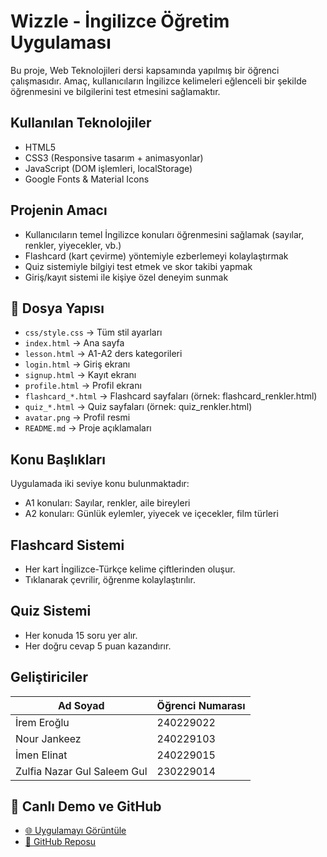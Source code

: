 # Wizzle - İngilizce Öğretim Uygulaması
Bu proje, Web Teknolojileri dersi kapsamında yapılmış bir öğrenci çalışmasıdır. Amaç, kullanıcıların İngilizce kelimeleri eğlenceli bir şekilde öğrenmesini ve bilgilerini test etmesini sağlamaktır.

## Kullanılan Teknolojiler
- HTML5
- CSS3 (Responsive tasarım + animasyonlar)
- JavaScript (DOM işlemleri, localStorage)
- Google Fonts & Material Icons

## Projenin Amacı
- Kullanıcıların temel İngilizce konuları öğrenmesini sağlamak (sayılar, renkler, yiyecekler, vb.)
- Flashcard (kart çevirme) yöntemiyle ezberlemeyi kolaylaştırmak
- Quiz sistemiyle bilgiyi test etmek ve skor takibi yapmak
- Giriş/kayıt sistemi ile kişiye özel deneyim sunmak

## 📁 Dosya Yapısı

- `css/style.css` → Tüm stil ayarları
- `index.html` → Ana sayfa
- `lesson.html` → A1-A2 ders kategorileri
- `login.html` → Giriş ekranı
- `signup.html` → Kayıt ekranı
- `profile.html` → Profil ekranı
- `flashcard_*.html` → Flashcard sayfaları (örnek: flashcard_renkler.html)
- `quiz_*.html` → Quiz sayfaları (örnek: quiz_renkler.html)
- `avatar.png` → Profil resmi
- `README.md` → Proje açıklamaları


## Konu Başlıkları
Uygulamada iki seviye konu bulunmaktadır:
- A1 konuları: Sayılar, renkler, aile bireyleri  
- A2 konuları: Günlük eylemler, yiyecek ve içecekler, film türleri

## Flashcard Sistemi
- Her kart İngilizce-Türkçe kelime çiftlerinden oluşur.
- Tıklanarak çevrilir, öğrenme kolaylaştırılır.

## Quiz Sistemi
- Her konuda 15 soru yer alır.
- Her doğru cevap 5 puan kazandırır.

## Geliştiriciler

| Ad Soyad                          | Öğrenci Numarası |
|----------------------------------|------------------|
| İrem Eroğlu                      | 240229022        |
| Nour Jankeez                    | 240229103        |
| İmen Elinat                       | 240229015        |
| Zulfia Nazar Gul Saleem Gul     | 230229014        |

## 🔗 Canlı Demo ve GitHub

- [🌐 Uygulamayı Görüntüle](https://iremeroglu27.github.io/)
- [📁 GitHub Reposu](https://github.com/iremeroglu27/iremeroglu27.github.io)



